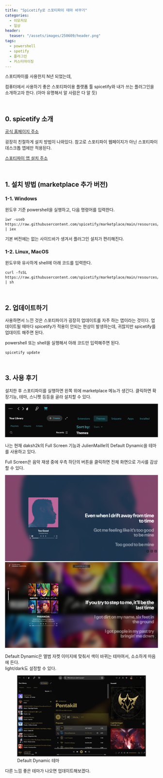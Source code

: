 ```yaml
---
title: "Spicetify로 스포티파이 테마 바꾸기"
categories:
  - 이모저모
  - 일상
header:
  teaser: "/assets/images/250609/header.png"
tags:
  - powershell
  - spotify
  - 플러그인
  - 커스터마이징
---
```


스포티파이를 사용한지 N년 되었는데, 

컴퓨터에서 사용하기 좋은 스포티파이용 플랫폼 툴 spicetify와 내가 쓰는 플러그인을 소개하고자 한다. (아마 유명해서 알 사람은 다 알 듯)

&nbsp;
&nbsp;
&nbsp;

## 0. spicetify 소개

[공식 홈페이지 주소][spicetify]

굉장히 친절하게 설치 방법이 나와있다. 참고로 스포티파이 웹페이지가 아닌 스포티파이 데스크톱 앱에만 적용된다. 

[스포티파이 앱 설치 주소][spotify]  


&nbsp;
&nbsp;
&nbsp;

## 1. 설치 방법 (marketplace 추가 버전)

### 1-1. Windows

윈도우 기준 powershell을 실행하고, 다음 명령어를 입력한다.

```
iwr -useb https://raw.githubusercontent.com/spicetify/marketplace/main/resources/install.ps1 | iex
```

기본 버전에는 없는 사이드바가 생겨서 플러그인 설치가 편리해진다.

### 1-2. Linux, MacOS

윈도우와 유사하게 shell에 아래 코드를 입력한다. 

```
curl -fsSL https://raw.githubusercontent.com/spicetify/marketplace/main/resources/install.sh | sh
```

&nbsp;
&nbsp;
&nbsp;

## 2. 업데이트하기

사용하면서 느낀 것은 스포티파이가 굉장히 업데이트를 자주 하는 앱이라는 것이다. 업데이트될 때마다 spicetify가 적용이 안되는 현상이 발생하는데, 귀찮지만 spicetify를 업데이트 해주면 된다.

powershell 또는 shell을 실행해서 아래 코드만 입력해주면 된다.

```
spicetify update
```

&nbsp;
&nbsp;
&nbsp;

## 3. 사용 후기

설치한 후 스포티파이를 실행하면 왼쪽 위에 marketplace 메뉴가 생긴다.
클릭하면 확장기능, 테마, 스니펫 등등을 골라 설치할 수 있다.  

<img src="/assets/images/250609/01.png" alt="spicetify 메뉴 모습" />

나는 현재 daksh2k의 Full Screen 기능과 JulienMaille의 Default Dynamic을 테마를 사용하고 있다.

Full Screen은 음악 재생 중에 우측 하단의 버튼을 클릭하면 전체 화면으로 가사를 감상할 수 있다.

<img src="/assets/images/250609/03.png" alt="full screen 실행 화면 1" />

<img src="/assets/images/250609/04.png" alt="full screen 실행 화면 2" />

Default Dynamic은 앨범 자켓 이미지에 맞춰서 색이 바뀌는 테마여서, 소소하게 마음에 든다.   
light/dark도 설정할 수 있다.

<figure>
    <img src="/assets/images/250609/02.gif" alt="default dynamic theme" width="700" />
    <figcaption>Default Dynamic 테마</figcaption>
</figure>

다른 느낌 좋은 테마가 나오면 업데이트해보겠다.

[spicetify]: https://spicetify.app/docs/getting-started
[spotify]: https://open.spotify.com/download